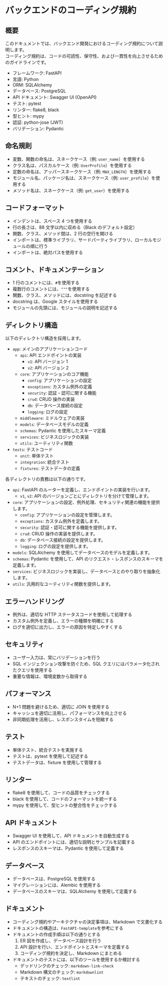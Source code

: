 # バックエンドのコーディング規約

## 概要

このドキュメントでは、バックエンド開発におけるコーディング規約について説明します。  
コーディング規約は、コードの可読性、保守性、および一貫性を向上させるためのガイドラインです。

- フレームワーク: FastAPI
- 言語: Python
- ORM: SQLAlchemy
- データベース: PostgreSQL
- API ドキュメント: Swagger UI (OpenAPI)
- テスト: pytest
- リンター: flake8, black
- 型ヒント: mypy
- 認証: python-jose (JWT)
- バリデーション: Pydantic

## 命名規則

- 変数、関数の命名は、スネークケース（例: `user_name`）を使用する
- クラス名は、パスカルケース（例: `UserProfile`）を使用する
- 定数の命名は、アッパースネークケース（例: `MAX_LENGTH`）を使用する
- モジュール名、パッケージ名は、スネークケース（例: `user_profile`）を使用する
- メソッド名は、スネークケース（例: `get_user`）を使用する

## コードフォーマット

- インデントは、スペース 4 つを使用する
- 行の長さは、88 文字以内に収める（Black のデフォルト設定）
- 関数、クラス、メソッド間は、2 行の空行を開ける
- インポートは、標準ライブラリ、サードパーティライブラリ、ローカルモジュールの順に行う
- インポートは、絶対パスを使用する

## コメント、ドキュメンテーション

- 1 行のコメントには、`#`を使用する
- 複数行のコメントには、`"""`を使用する
- 関数、クラス、メソッドには、docstring を記述する
- docstring は、Google スタイルを使用する
- モジュールの先頭には、モジュールの説明を記述する

## ディレクトリ構造

以下のディレクトリ構造を採用します。

- `app`: メインのアプリケーションコード
  - `api`: API エンドポイントの実装
    - `v1`: API バージョン 1
    - `v2`: API バージョン 2
  - `core`: アプリケーションのコア機能
    - `config`: アプリケーションの設定
    - `exceptions`: カスタム例外の定義
    - `security`: 認証・認可に関する機能
    - `crud`: CRUD 操作の実装
    - `db`: データベース接続の設定
    - `logging`: ログの設定
  - `middleware`: ミドルウェアの実装
  - `models`: データベースモデルの定義
  - `schemas`: Pydantic を使用したスキーマ定義
  - `services`: ビジネスロジックの実装
  - `utils`: ユーティリティ関数
- `tests`: テストコード
  - `unit`: 単体テスト
  - `integration`: 統合テスト
  - `fixtures`: テストデータの定義

各ディレクトリの責務は以下の通りです。

- `api`: FastAPI のルーターを定義し、エンドポイントの実装を行います。
  - `v1`, `v2`: API のバージョンごとにディレクトリを分けて管理します。
- `core`: アプリケーションの設定、例外処理、セキュリティ関連の機能を提供します。
  - `config`: アプリケーションの設定を管理します。
  - `exceptions`: カスタム例外を定義します。
  - `security`: 認証・認可に関する機能を提供します。
  - `crud`: CRUD 操作の実装を提供します。
  - `db`: データベース接続の設定を提供します。
  - `logging`: ログの設定を提供します。
- `models`: SQLAlchemy を使用してデータベースのモデルを定義します。
- `schemas`: Pydantic を使用して、API のリクエスト・レスポンスのスキーマを定義します。
- `services`: ビジネスロジックを実装し、データベースとのやり取りを抽象化します。
- `utils`: 汎用的なユーティリティ関数を提供します。

## エラーハンドリング

- 例外は、適切な HTTP ステータスコードを使用して処理する
- カスタム例外を定義し、エラーの種類を明確にする
- ログを適切に出力し、エラーの原因を特定しやすくする

## セキュリティ

- ユーザー入力は、常にバリデーションを行う
- SQL インジェクション攻撃を防ぐため、SQL クエリにはパラメータ化されたクエリを使用する
- 重要な情報は、環境変数から取得する

## パフォーマンス

- N+1 問題を避けるため、適切に JOIN を使用する
- キャッシュを適切に活用し、パフォーマンスを向上させる
- 非同期処理を活用し、レスポンスタイムを短縮する

## テスト

- 単体テスト、統合テストを実施する
- テストは、pytest を使用して記述する
- テストデータは、fixture を使用して管理する

## リンター

- flake8 を使用して、コードの品質をチェックする
- black を使用して、コードのフォーマットを統一する
- mypy を使用して、型ヒントの整合性をチェックする

## API ドキュメント

- Swagger UI を使用して、API ドキュメントを自動生成する
- API のエンドポイントには、適切な説明とサンプルを記載する
- レスポンスのスキーマは、Pydantic を使用して定義する

## データベース

- データベースは、PostgreSQL を使用する
- マイグレーションには、Alembic を使用する
- データベースのスキーマは、SQLAlchemy を使用して定義する

## ドキュメント

- コーディング規約やアーキテクチャの決定事項は、Markdown で文書化する
- ドキュメントの構造は、`FastAPI-template`を参考にする
- ドキュメントの作成手順は以下の通りとする
  1. ER 図を作成し、データベース設計を行う
  2. API 設計を行い、エンドポイントとスキーマを定義する
  3. コーディング規約を決定し、Markdown にまとめる
- ドキュメントのテストには、以下のツールを使用するか検討する
  - デッドリンクのチェック: `markdown-link-check`
  - Markdown 構文のチェック: `markdownlint`
  - テキストのチェック: `textlint`
